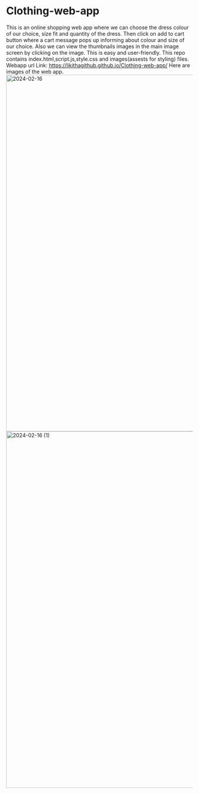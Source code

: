 # Clothing-web-app
This is an online shopping web app where we can choose the dress colour of our choice, size fit and quantity of the dress. Then click on add to cart button where a cart message pops up informing about colour and size of our choice. Also we can view the thumbnails images in the main image screen by clicking on the image. This is easy and user-friendly.
This repo contains index.html,script.js,style.css and images(assests for styling) files.
Webapp url Link: https://likithagithub.github.io/Clothing-web-app/
Here are images of the web app.
<img width="960" alt="2024-02-16" src="https://github.com/likithagithub/Clothing-web-app/assets/99140002/74de3892-ceb2-4b9a-9c78-d733faacad87">
<img width="960" alt="2024-02-16 (1)" src="https://github.com/likithagithub/Clothing-web-app/assets/99140002/ae51571b-6df5-4737-857e-b5590bb17a2c">



